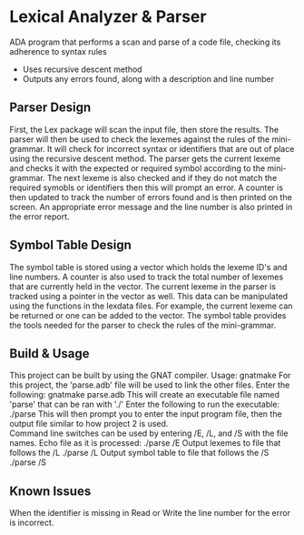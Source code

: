 # Lexical Analyzer & Parser
ADA program that performs a scan and parse of a code file, checking its adherence to syntax rules<br/>
- Uses recursive descent method
- Outputs any errors found, along with a description and line number
## Parser Design
First, the Lex package will scan the input file, then store the results.
The parser will then be used to check the lexemes against the rules of the mini-grammar.
It will check for incorrect syntax or identifiers that are out of place using the
recursive descent method. The parser gets the current lexeme and checks it with the
expected or required symbol according to the mini-grammar. The next lexeme is also
checked and if they do not match the required symobls or identifiers then this will prompt
an error. A counter is then updated to track the number of errors found and is then
printed on the screen. An appropriate error message and the line number is also printed in
the error report.
## Symbol Table Design
The symbol table is stored using a vector which holds the lexeme ID's and line numbers.
A counter is also used to track the total number of lexemes that are currently held in
the vector. The current lexeme in the parser is tracked using a pointer in the vector
as well. This data can be manipulated using the functions in the lexdata files.
For example, the current lexeme can be returned or one can be added to the vector.
The symbol table provides the tools needed for the parser to check the rules of the
mini-grammar.
## Build & Usage
This project can be built by using the GNAT compiler.
Usage: gnatmake <filename>
For this project, the 'parse.adb' file will be used to link the other files.
Enter the following: gnatmake parse.adb
This will create an executable file named 'parse' that can be ran with './'
Enter the following to run the executable: ./parse
This will then prompt you to enter the input program file, then the output file
similar to how project 2 is used.
<br/>
Command line switches can be used by entering /E, /L, and /S with the file names.
Echo file as it is processed:
 ./parse <InputFile> <OutputFile> /E
Output lexemes to file that follows the /L
 ./parse <InputFile> <OutputFile> /L <OutputLexFile>
Output symbol table to file that follows the /S
 ./parse <InputFile> <OutputFile> /S <OutputSymFile>
## Known Issues
When the identifier is missing in Read or Write the line number for the error is incorrect.
